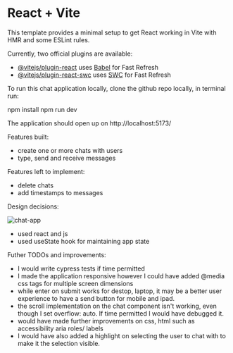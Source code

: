# React + Vite

This template provides a minimal setup to get React working in Vite with HMR and some ESLint rules.

Currently, two official plugins are available:

- [@vitejs/plugin-react](https://github.com/vitejs/vite-plugin-react/blob/main/packages/plugin-react/README.md) uses [Babel](https://babeljs.io/) for Fast Refresh
- [@vitejs/plugin-react-swc](https://github.com/vitejs/vite-plugin-react-swc) uses [SWC](https://swc.rs/) for Fast Refresh

To run this chat application locally, clone the github repo locally, in terminal run:

npm install
npm run dev

The application should open up on http://localhost:5173/

Features built: 
- create one or more chats with users
- type, send and receive messages

Features left to implement:
- delete chats
- add timestamps to messages

Design decisions:

![chat-app](https://github.com/pchetia24/chat-app/assets/78832058/b8146003-78d0-40c2-99a7-fb7c0d9fad6d)

- used react and js
- used useState hook for maintaining app state

Futher TODOs and improvements:

- I would write cypress tests if time permitted
- I made the application responsive however I could 
have added @media css tags for multiple screen dimensions
- while enter on submit works for destop, laptop, it may be
a better user experience to have a send button for mobile and ipad.
- the scroll implementation on the chat component isn't working,
  even though I set overflow: auto. If time permitted I would have debugged it.
- would have made further improvements on css, html such as accessibility aria roles/ labels
- I would have also added a highlight on selecting the user to chat with to
  make it the selection visible.
